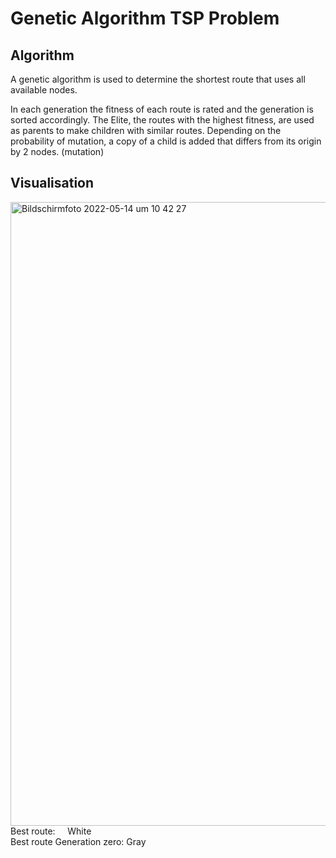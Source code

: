 # Genetic Algorithm TSP Problem

## Algorithm
A genetic algorithm is used to determine the shortest route that uses all available nodes.

In each generation the fitness of each route is rated and the generation is sorted accordingly.
The Elite, the routes with the highest fitness, are used as parents to make children with similar routes.
Depending on the probability of mutation, a copy of a child is added that differs from its origin by 2 nodes. (mutation)

## Visualisation
<img width="998" alt="Bildschirmfoto 2022-05-14 um 10 42 27" src="https://user-images.githubusercontent.com/62705365/168418330-85a49406-0e94-4cbb-afbf-0dd5c911c4ad.png">
Best route: &nbsp; &nbsp; White </br>
Best route Generation zero:   Gray

